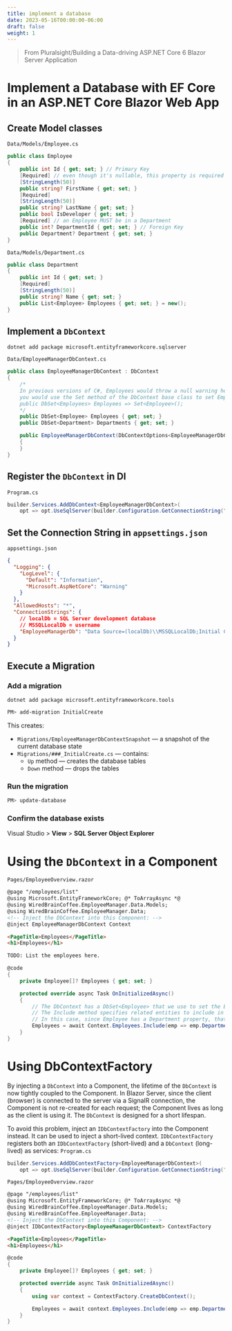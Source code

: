 ```yaml
---
title: implement a database
date: 2023-05-16T00:00:00-06:00
draft: false
weight: 1
---
```


> From Pluralsight/Building a Data-driving ASP.NET Core 6 Blazor Server Application

# Implement a Database with EF Core in an ASP.NET Core Blazor Web App
## Create Model classes
`Data/Models/Employee.cs`
```cs
public class Employee
{
    public int Id { get; set; } // Primary Key
    [Required] // even though it's nullable, this property is required
    [StringLength(50)]
    public string? FirstName { get; set; }
    [Required]
    [StringLength(50)]
    public string? LastName { get; set; }
    public bool IsDeveloper { get; set; }
    [Required] // an Employee MUST be in a Department
    public int? DepartmentId { get; set; } // Foreign Key
    public Department? Department { get; set; }
}
```

`Data/Models/Department.cs`
```cs
public class Department
{
    public int Id { get; set; }
    [Required]
    [StringLength(50)]
    public string? Name { get; set; }
    public List<Employee> Employees { get; set; } = new();
}
```
## Implement a `DbContext`
```posh
dotnet add package microsoft.entityframeworkcore.sqlserver
```

`Data/EmployeeManagerDbContext.cs`
```cs
public class EmployeeManagerDbContext : DbContext
{
    /*
    In previous versions of C#, Employees would throw a null warning here. To resolve this,  
    you would use the Set method of the DbContext base class to set Employees to a default value:  
    public DbSet<Employees> Employees => Set<Employee>();  
    */
    public DbSet<Employee> Employees { get; set; }
    public DbSet<Department> Departments { get; set; }

    public EmployeeManagerDbContext(DbContextOptions<EmployeeManagerDbContext> options) : base(options)
    {
    }
}
```

## Register the `DbContext` in DI
`Program.cs`
```cs
builder.Services.AddDbContext<EmployeeManagerDbContext>(
    opt => opt.UseSqlServer(builder.Configuration.GetConnectionString("EmployeeManagerDb")));
```

## Set the Connection String in `appsettings.json`
`appsettings.json`
```json
{
  "Logging": {
    "LogLevel": {
      "Default": "Information",
      "Microsoft.AspNetCore": "Warning"
    }
  },
  "AllowedHosts": "*",
  "ConnectionStrings": {
    // localDb = SQL Server development database
    // MSSQLLocalDb = username
    "EmployeeManagerDb": "Data Source=(localDb)\\MSSQLLocalDb;Initial Catalog=EmployeeManagerDb"
  }
}
```

## Execute a Migration
### Add a migration
`dotnet add package microsoft.entityframeworkcore.tools`

```powershell
PM> add-migration InitialCreate
```

This creates:
- `Migrations/EmployeeManagerDbContextSnapshot` — a snapshot of the current database state
- `Migrations/###_InitialCreate.cs` — contains:
    - `Up` method — creates the database tables
    - `Down` method — drops the tables

### Run the migration
```powershell
PM> update-database
```

### Confirm the database exists  
Visual Studio > **View** > **SQL Server Object Explorer**

# Using the `DbContext` in a Component
`Pages/EmployeeOverview.razor`
```html
@page "/employees/list"
@using Microsoft.EntityFrameworkCore; @* ToArrayAsync *@
@using WiredBrainCoffee.EmployeeManager.Data.Models;
@using WiredBrainCoffee.EmployeeManager.Data;
<!-- Inject the DbContext into this Component: --> 
@inject EmployeeManagerDbContext Context

<PageTitle>Employees</PageTitle>
<h1>Employees</h1>

TODO: List the employees here.
```
```cs
@code
{
    private Employee[]? Employees { get; set; }

    protected override async Task OnInitializedAsync()
    {
        // The DbContext has a DbSet<Employee> that we use to set the Employees property.
        // The Include method specifies related entities to include in the query.
        // In this case, since Employee has a Department property, that it a related entity we need to include.
        Employees = await Context.Employees.Include(emp => emp.Department).ToArrayAsync();
    }
}
```

# Using DbContextFactory
By injecting a `DbContext` into a Component, the lifetime of the `DbContext` is now tightly coupled to the Component. In Blazor Server, since the client (browser) is connected to the server via a SignalR connection, the Component is not re-created for each request; the Component lives as long as the client is using it.  The `DbContext` is designed for a short lifespan.  

To avoid this problem, inject an `IDbContextFactory` into the Component instead. It can be used to inject a short-lived context.
`IDbContextFactory` registers both an `IDbContextFactory` (short-lived) and a `DbContext` (long-lived) as services:
`Program.cs`
```cs
builder.Services.AddDbContextFactory<EmployeeManagerDbContext>(
    opt => opt.UseSqlServer(builder.Configuration.GetConnectionString("EmployeeManagerDb")));
```

`Pages/EmployeeOverview.razor`
```html
@page "/employees/list"
@using Microsoft.EntityFrameworkCore; @* ToArrayAsync *@
@using WiredBrainCoffee.EmployeeManager.Data.Models;
@using WiredBrainCoffee.EmployeeManager.Data;
<!-- Inject the DbContext into this Component: --> 
@inject IDbContextFactory<EmployeeManagerDbContext> ContextFactory

<PageTitle>Employees</PageTitle>
<h1>Employees</h1>
```
```cs
@code
{
    private Employee[]? Employees { get; set; }

    protected override async Task OnInitializedAsync()
    {
        using var context = ContextFactory.CreateDbContext();

        Employees = await context.Employees.Include(emp => emp.Department).ToArrayAsync();
    }
}
